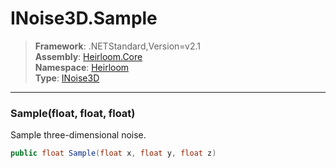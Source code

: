# INoise3D.Sample

> **Framework**: .NETStandard,Version=v2.1  
> **Assembly**: [Heirloom.Core][0]  
> **Namespace**: [Heirloom][0]  
> **Type**: [INoise3D][1]

--------------------------------------------------------------------------------

### Sample(float, float, float)

Sample three-dimensional noise.

```cs
public float Sample(float x, float y, float z)
```

[0]: ../Heirloom.Core.md
[1]: Heirloom.INoise3D.md
